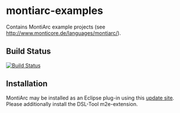 # montiarc-examples

Contains MontiArc example projects (see http://www.monticore.de/languages/montiarc/). 

## Build Status
[![Build Status](https://travis-ci.org/arnehaber/montiarc-examples.svg?branch=master)](https://travis-ci.org/arnehaber/montiarc-examples)

## Installation
MontiArc may be installed as an Eclipse plug-in using this
[update site](http://lab11.se.rwth-aachen.de/nexus/se-p2-repository/). 
Please additionally install the DSL-Tool m2e-extension.
